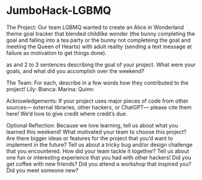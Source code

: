 # JumboHack-LGBMQ
The Project: Our team LGBMQ wanted to create an Alice in Wonderland theme goal tracker that blended childlike wonder (the bunny completing the goal and falling into a tea party or the bunny not completeing the goal and meeting the Queen of Hearts) with adult reality (sending a text message at failure as motivation to get things done). 

as  and 2 to 3 sentences describing the goal of your project. What were your goals, and what did you accomplish over the weekend?

The Team:  For each, describe in a few words how they contributed to the project!
Lily:
Bianca:
Marina:
Quinn:

Acknowledgements: If your project uses major pieces of code from other sources— external libraries, other hackers, or ChatGPT— please cite them here! We’d love to give credit where credit’s due.

Optional Reflection: Because we love learning, tell us about what you learned this weekend!
What motivated your team to choose this project? Are there bigger ideas or features for the project that you’d want to implement in the future?
Tell us about a tricky bug and/or design challenge that you encountered. How did your team tackle it together?
Tell us about one fun or interesting experience that you had with other hackers! Did you get coffee with new friends? Did you attend a workshop that inspired you? Did you meet someone new?
